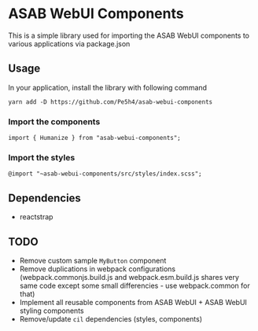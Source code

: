 # ASAB WebUI Components

This is a simple library used for importing the ASAB WebUI components to various applications via package.json

## Usage

In your application, install the library with following command

```
yarn add -D https://github.com/Pe5h4/asab-webui-components
```
### Import the components

```
import { Humanize } from "asab-webui-components";
```
### Import the styles

```
@import "~asab-webui-components/src/styles/index.scss";
```

## Dependencies

- reactstrap

## TODO

- Remove custom sample `MyButton` component
- Remove duplications in webpack configurations (webpack.commonjs.build.js and webpack.esm.build.js shares very same code except some small differencies - use webpack.common for that)
- Implement all reusable components from ASAB WebUI + ASAB WebUI styling components
- Remove/update `cil` dependencies (styles, components)
